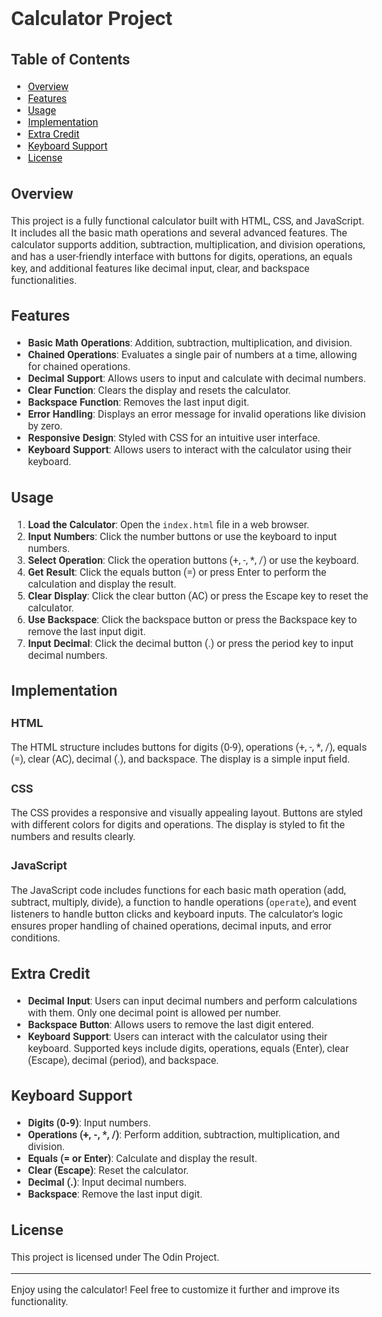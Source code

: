 # Calculator Project

## Table of Contents

- [Overview](#overview)
- [Features](#features)
- [Usage](#usage)
- [Implementation](#implementation)
- [Extra Credit](#extra-credit)
- [Keyboard Support](#keyboard-support)
- [License](#license)

## Overview

<style>
@import url('https://fonts.googleapis.com/css2?family=Roboto:wght@400;700&display=swap');

body {
    font-family: 'Roboto', sans-serif;
    font-size: 16px;
    color: #333;
}

h1, h2, h3, h4, h5, h6 {
    font-family: 'Roboto', sans-serif;
    font-weight: 700;
}
</style>

This project is a fully functional calculator built with HTML, CSS, and JavaScript. It includes all the basic math operations and several advanced features. The calculator supports addition, subtraction, multiplication, and division operations, and has a user-friendly interface with buttons for digits, operations, an equals key, and additional features like decimal input, clear, and backspace functionalities.

## Features

- **Basic Math Operations**: Addition, subtraction, multiplication, and division.
- **Chained Operations**: Evaluates a single pair of numbers at a time, allowing for chained operations.
- **Decimal Support**: Allows users to input and calculate with decimal numbers.
- **Clear Function**: Clears the display and resets the calculator.
- **Backspace Function**: Removes the last input digit.
- **Error Handling**: Displays an error message for invalid operations like division by zero.
- **Responsive Design**: Styled with CSS for an intuitive user interface.
- **Keyboard Support**: Allows users to interact with the calculator using their keyboard.

## Usage

1. **Load the Calculator**: Open the `index.html` file in a web browser.
2. **Input Numbers**: Click the number buttons or use the keyboard to input numbers.
3. **Select Operation**: Click the operation buttons (+, -, *, /) or use the keyboard.
4. **Get Result**: Click the equals button (=) or press Enter to perform the calculation and display the result.
5. **Clear Display**: Click the clear button (AC) or press the Escape key to reset the calculator.
6. **Use Backspace**: Click the backspace button or press the Backspace key to remove the last input digit.
7. **Input Decimal**: Click the decimal button (.) or press the period key to input decimal numbers.

## Implementation

### HTML

The HTML structure includes buttons for digits (0-9), operations (+, -, *, /), equals (=), clear (AC), decimal (.), and backspace. The display is a simple input field.

### CSS

The CSS provides a responsive and visually appealing layout. Buttons are styled with different colors for digits and operations. The display is styled to fit the numbers and results clearly.

### JavaScript

The JavaScript code includes functions for each basic math operation (add, subtract, multiply, divide), a function to handle operations (`operate`), and event listeners to handle button clicks and keyboard inputs. The calculator's logic ensures proper handling of chained operations, decimal inputs, and error conditions.

## Extra Credit

- **Decimal Input**: Users can input decimal numbers and perform calculations with them. Only one decimal point is allowed per number.
- **Backspace Button**: Allows users to remove the last digit entered.
- **Keyboard Support**: Users can interact with the calculator using their keyboard. Supported keys include digits, operations, equals (Enter), clear (Escape), decimal (period), and backspace.

## Keyboard Support

- **Digits (0-9)**: Input numbers.
- **Operations (+, -, *, /)**: Perform addition, subtraction, multiplication, and division.
- **Equals (= or Enter)**: Calculate and display the result.
- **Clear (Escape)**: Reset the calculator.
- **Decimal (.)**: Input decimal numbers.
- **Backspace**: Remove the last input digit.

## License

This project is licensed under The Odin Project.

---

Enjoy using the calculator! Feel free to customize it further and improve its functionality.
